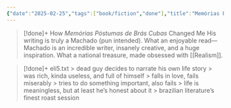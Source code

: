```yaml
---
{"date":"2025-02-25","tags":["book/fiction","done"],"title":"Memórias Póstumas de Brás Cubas","subtitle":"","author":"[[Machado de Assis]]","description":"Memórias Póstumas de Brás Cubas\", escrito por Joaquim Maria Machado de Assis, é uma obra-prima da literatura brasileira e uma das mais importantes do realismo no Brasil. Publicado pela primeira vez em 1881, o romance apresenta uma narrativa inovadora e um estilo único que combina humor, ironia e crítica social. \"Memórias Póstumas de Brás Cubas\" é amplamente considerado um marco na literatura brasileira e um precursor do modernismo. A obra de Machado de Assis influenciou gerações de escritores e continua a ser estudada e admirada por sua originalidade, profundidade filosófica e estilo literário refinado. A crítica social presente no romance permanece relevante, tornando-o um clássico intemporal.","publisher":"BoD - Books on Demand","publishDate":"2024-06-12","totalPage":116,"isbn10":null,"isbn13":9791043106835,"topic":"[[Realism\|Realism]]","start":"2015-06-25","finish":"2015-07-25","publish":true,"PassFrontmatter":true}
---
```


>[!done]+ How *Memórias Póstumas de Brás Cubas* Changed Me
> His writing is truly a Machado (pun intended). What an enjoyable read—Machado is an incredible writer, insanely creative, and a huge inspiration. What a national treasure, made obsessed with [[Realism]].

>[!done]+ eli5.txt
> \> dead guy decides to narrate his own life story
> \> was rich, kinda useless, and full of himself
> \> falls in love, fails miserably
> \> tries to do something important, also fails
> \> life is meaningless, but at least he’s honest about it
> \> brazilian literature’s finest roast session